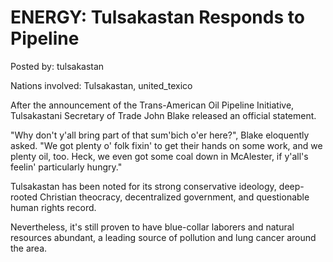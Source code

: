 # ENERGY: Tulsakastan Responds to Pipeline

Posted by: tulsakastan

Nations involved: Tulsakastan, united_texico

After the announcement of the Trans-American Oil Pipeline Initiative, Tulsakastani Secretary of Trade John Blake released an official statement.

"Why don't y'all bring part of that sum'bich o'er here?", Blake eloquently asked. "We got plenty o' folk fixin' to get their hands on some work, and we plenty oil, too. Heck, we even got some coal down in McAlester, if y'all's feelin' particularly hungry."

Tulsakastan has been noted for its strong conservative ideology, deep-rooted Christian theocracy, decentralized government, and questionable human rights record. 

Nevertheless, it's still proven to have blue-collar laborers and natural resources abundant, a leading source of pollution and lung cancer around the area.
